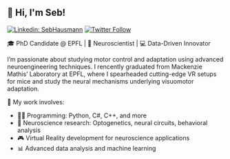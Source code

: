 ## 👋 Hi, I'm Seb!

[![Linkedin: SebHausmann](https://img.shields.io/badge/-SebHausmann-blue?style=flat-square&logo=Linkedin&logoColor=white&link=https://www.linkedin.com/in/ghazi-khan/)](https://www.linkedin.com/in/sebastien-hausmann-neuroengineer/)
[![Twitter Follow](https://img.shields.io/twitter/follow/DeepLabCut.svg?label=SebHausmann&style=social)](https://x.com/SebHausmann)

🎓 PhD Candidate @ EPFL | 🧠 Neuroscientist | 💻 Data-Driven Innovator

I’m passionate about studying motor control and adaptation using advanced neuroengineering techniques. 
I rencently graduated from Mackenzie Mathis’ Laboratory at EPFL, where I spearheaded cutting-edge VR setups for mice and study the neural mechanisms underlying visuomotor adaptation.

🔬 My work involves:

- 🧑‍💻 Programming: Python, C#, C++, and more
- 🧠 Neuroscience research: Optogenetics, neural circuits, behavioral analysis
- 🎮 Virtual Reality development for neuroscience applications
- 📊 Advanced data analysis and machine learning
